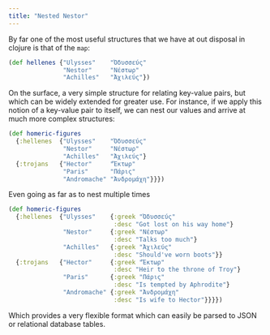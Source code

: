 ```yaml
---
title: "Nested Nestor"
---
```


By far one of the most useful structures that we have at out disposal in clojure is that of the `map`:

```clojure
(def hellenes {"Ulysses"    "Ὀδυσσεύς"
               "Nestor"     "Νέστωρ"
               "Achilles"   "Ἀχιλεύς"})
```

On the surface, a very simple structure for relating key-value pairs, but which can be widely extended for greater use. For instance, if we apply this notion of a key-value pair to itself, we can nest our values and arrive at much more complex structures:

```clojure
(def homeric-figures
  {:hellenes  {"Ulysses"    "Ὀδυσσεύς"
               "Nestor"     "Νέστωρ"
               "Achilles"   "Ἀχιλεύς"}
  {:trojans   {"Hector"     "Ἕκτωρ"
               "Paris"      "Πάρις"
               "Andromache" "Ἀνδρομάχη"}}})
```

Even going as far as to nest multiple times

```clojure
(def homeric-figures
  {:hellenes  {"Ulysses"    {:greek "Ὀδυσσεύς"
                             :desc "Got lost on his way home"}
               "Nestor"     {:greek "Νέστωρ"
                             :desc "Talks too much"}
               "Achilles"   {:greek "Ἀχιλεύς"
                             :desc "Should've worn boots"}}
  {:trojans   {"Hector"     {:greek "Ἕκτωρ"
                             :desc "Heir to the throne of Troy"}
               "Paris"      {:greek "Πάρις"
                             :desc "Is tempted by Aphrodite"}
               "Andromache" {:greek "Ἀνδρομάχη"
                             :desc "Is wife to Hector"}}}})
```

Which provides a very flexible format which can easily be parsed to JSON or relational database tables.